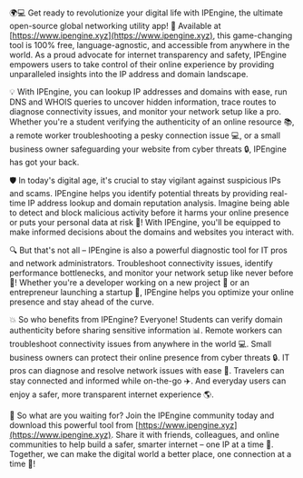 🌍💻 Get ready to revolutionize your digital life with IPEngine, the ultimate open-source global networking utility app! 🚀 Available at [https://www.ipengine.xyz](https://www.ipengine.xyz), this game-changing tool is 100% free, language-agnostic, and accessible from anywhere in the world. As a proud advocate for internet transparency and safety, IPEngine empowers users to take control of their online experience by providing unparalleled insights into the IP address and domain landscape.

💡 With IPEngine, you can lookup IP addresses and domains with ease, run DNS and WHOIS queries to uncover hidden information, trace routes to diagnose connectivity issues, and monitor your network setup like a pro. Whether you're a student verifying the authenticity of an online resource 📚, a remote worker troubleshooting a pesky connection issue 💻, or a small business owner safeguarding your website from cyber threats 🔒, IPEngine has got your back.

🛡️ In today's digital age, it's crucial to stay vigilant against suspicious IPs and scams. IPEngine helps you identify potential threats by providing real-time IP address lookup and domain reputation analysis. Imagine being able to detect and block malicious activity before it harms your online presence or puts your personal data at risk 💸! With IPEngine, you'll be equipped to make informed decisions about the domains and websites you interact with.

🔍 But that's not all – IPEngine is also a powerful diagnostic tool for IT pros and network administrators. Troubleshoot connectivity issues, identify performance bottlenecks, and monitor your network setup like never before 🔧! Whether you're a developer working on a new project 🎨 or an entrepreneur launching a startup 🚀, IPEngine helps you optimize your online presence and stay ahead of the curve.

💥 So who benefits from IPEngine? Everyone! Students can verify domain authenticity before sharing sensitive information 📊. Remote workers can troubleshoot connectivity issues from anywhere in the world 💻. Small business owners can protect their online presence from cyber threats 🔒. IT pros can diagnose and resolve network issues with ease 🔧. Travelers can stay connected and informed while on-the-go ✈️. And everyday users can enjoy a safer, more transparent internet experience 🌎.

📡 So what are you waiting for? Join the IPEngine community today and download this powerful tool from [https://www.ipengine.xyz](https://www.ipengine.xyz). Share it with friends, colleagues, and online communities to help build a safer, smarter internet – one IP at a time 🌟. Together, we can make the digital world a better place, one connection at a time 💪!